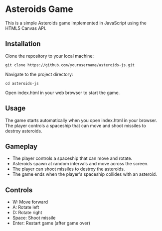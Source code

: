 # Asteroids Game
This is a simple Asteroids game implemented in JavaScript using the HTML5 Canvas API.

## Installation
Clone the repository to your local machine:

`git clone https://github.com/yourusername/asteroids-js.git`

Navigate to the project directory:

`cd asteroids-js`

Open index.html in your web browser to start the game.

## Usage
The game starts automatically when you open index.html in your browser. The player controls a spaceship that can move and shoot missiles to destroy asteroids.

## Gameplay
- The player controls a spaceship that can move and rotate.
- Asteroids spawn at random intervals and move across the screen.
- The player can shoot missiles to destroy the asteroids.
- The game ends when the player's spaceship collides with an asteroid.

## Controls
- W: Move forward
- A: Rotate left
- D: Rotate right
- Space: Shoot missile
- Enter: Restart game (after game over)

